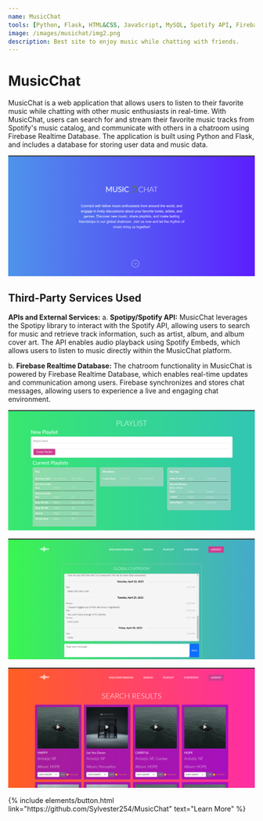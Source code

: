 ```yaml
---
name: MusicChat
tools: [Python, Flask, HTML&CSS, JavaScript, MySQL, Spotify API, Firebase Realtime database]
image: /images/musichat/img2.png
description: Best site to enjoy music while chatting with friends.
---
```


# MusicChat
MusicChat is a web application that allows users to listen to their favorite music while chatting with other music enthusiasts in real-time. With MusicChat, users can search for and stream their favorite music tracks from Spotify's music catalog, and communicate with others in a chatroom using Firebase Realtime Database. The application is built using Python and Flask, and includes a database for storing user data and music data.


![preview](/images/musichat/img1.png)


## Third-Party Services Used
**APIs and External Services:**
a. **Spotipy/Spotify API:** MusicChat leverages the Spotipy library to interact with the Spotify API, allowing users to search for music and retrieve track information, such as artist, album, and album cover art. The API enables audio playback using Spotify Embeds, which allows users to listen to music directly within the MusicChat platform.

b. **Firebase Realtime Database:** The chatroom functionality in MusicChat is powered by Firebase Realtime Database, which enables real-time updates and communication among users. Firebase synchronizes and stores chat messages, allowing users to experience a live and engaging chat environment.

![preview](/images/musichat/img3.png)

![preview](/images/musichat/img4.png)

![preview](/images/musichat/img5.png)

<p class="text-center">
{% include elements/button.html link="https://github.com/Sylvester254/MusicChat" text="Learn More" %}
</p>